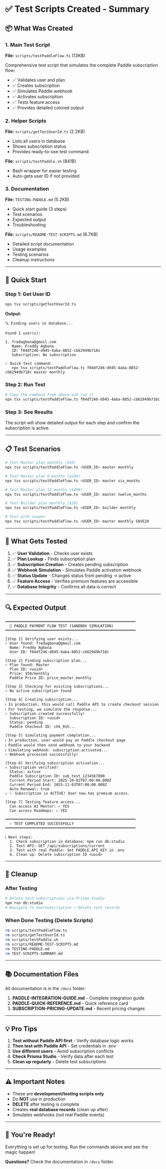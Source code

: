 # ✅ Test Scripts Created - Summary

## 📦 What Was Created

### 1. Main Test Script
**File:** `scripts/testPaddleFlow.ts` (13KB)

Comprehensive test script that simulates the complete Paddle subscription flow:
- ✅ Validates user and plan
- ✅ Creates subscription
- ✅ Simulates Paddle webhook
- ✅ Activates subscription
- ✅ Tests feature access
- ✅ Provides detailed colored output

### 2. Helper Scripts

**File:** `scripts/getTestUserId.ts` (2.2KB)
- Lists all users in database
- Shows subscription status
- Provides ready-to-use test command

**File:** `scripts/testPaddle.sh` (841B)
- Bash wrapper for easier testing
- Auto-gets user ID if not provided

### 3. Documentation

**File:** `TESTING-PADDLE.md` (5.2KB)
- Quick start guide (3 steps)
- Test scenarios
- Expected output
- Troubleshooting

**File:** `scripts/README-TEST-SCRIPTS.md` (6.7KB)
- Detailed script documentation
- Usage examples
- Testing scenarios
- Cleanup instructions

---

## 🚀 Quick Start

### Step 1: Get User ID
```bash
npx tsx scripts/getTestUserId.ts
```

**Output:**
```
🔍 Finding users in database...

Found 1 user(s):

1. fredagbona@gmail.com
   Name: Freddy Agbona
   ID: f04df246-d945-4aba-8852-cb62949b718c
   Subscription: No subscription

💡 Quick test command:
   npx tsx scripts/testPaddleFlow.ts f04df246-d945-4aba-8852-cb62949b718c master monthly
```

### Step 2: Run Test
```bash
# Copy the command from above and run it
npx tsx scripts/testPaddleFlow.ts f04df246-d945-4aba-8852-cb62949b718c master monthly
```

### Step 3: See Results
The script will show detailed output for each step and confirm the subscription is active.

---

## 📋 Test Scenarios

```bash
# Test Master plan monthly ($50)
npx tsx scripts/testPaddleFlow.ts <USER_ID> master monthly

# Test Master plan 6 months ($249)
npx tsx scripts/testPaddleFlow.ts <USER_ID> master six_months

# Test Master plan 12 months ($499)
npx tsx scripts/testPaddleFlow.ts <USER_ID> master twelve_months

# Test Builder plan monthly ($20)
npx tsx scripts/testPaddleFlow.ts <USER_ID> builder monthly

# Test with coupon
npx tsx scripts/testPaddleFlow.ts <USER_ID> master monthly SAVE20
```

---

## 🎯 What Gets Tested

1. ✅ **User Validation** - Checks user exists
2. ✅ **Plan Lookup** - Finds subscription plan
3. ✅ **Subscription Creation** - Creates pending subscription
4. ✅ **Webhook Simulation** - Simulates Paddle activation webhook
5. ✅ **Status Update** - Changes status from pending → active
6. ✅ **Feature Access** - Verifies premium features are accessible
7. ✅ **Database Integrity** - Confirms all data is correct

---

## 🔍 Expected Output

```
═══════════════════════════════════════════════════════════
  🧪 PADDLE PAYMENT FLOW TEST (SANDBOX SIMULATION)
═══════════════════════════════════════════════════════════

[Step 1] Verifying user exists...
✓ User found: fredagbona@gmail.com
  Name: Freddy Agbona
  User ID: f04df246-d945-4aba-8852-cb62949b718c

[Step 2] Finding subscription plan...
✓ Plan found: Master
  Plan ID: <uuid>
  Price: $50/monthly
  Paddle Price ID: price_master_monthly

[Step 3] Checking for existing subscriptions...
✓ No active subscription found

[Step 4] Creating subscription...
ℹ In production, this would call Paddle API to create checkout session
ℹ For testing, we simulate the response...
✓ Subscription created successfully!
  Subscription ID: <uuid>
  Status: pending
  Paddle Checkout ID: chk_01h...

[Step 5] Simulating payment completion...
ℹ In production, user would pay on Paddle checkout page
ℹ Paddle would then send webhook to your backend
ℹ Simulating webhook: subscription.activated...
✓ Webhook processed successfully!

[Step 6] Verifying subscription activation...
✓ Subscription verified!
  Status: active
  Paddle Subscription ID: sub_test_1234567890
  Current Period Start: 2025-10-03T07:00:00.000Z
  Current Period End: 2025-11-03T07:00:00.000Z
  Auto Renewal: true
✓ ✨ Subscription is ACTIVE! User now has premium access.

[Step 7] Testing feature access...
  Can access AI Mentor: ✓ YES
  Can access Roadmaps: ✓ YES

═══════════════════════════════════════════════════════════
  ✓ TEST COMPLETED SUCCESSFULLY
═══════════════════════════════════════════════════════════

ℹ Next steps:
  1. Check subscription in database: npm run db:studio
  2. Test API: GET /api/subscriptions/current
  3. Test with real Paddle: Set PADDLE_API_KEY in .env
  4. Clean up: Delete subscription ID <uuid>
```

---

## 🧹 Cleanup

### After Testing
```bash
# Delete test subscriptions via Prisma Studio
npm run db:studio
# Navigate to UserSubscription → Delete test records
```

### When Done Testing (Delete Scripts)
```bash
rm scripts/testPaddleFlow.ts
rm scripts/getTestUserId.ts
rm scripts/testPaddle.sh
rm scripts/README-TEST-SCRIPTS.md
rm TESTING-PADDLE.md
rm TEST-SCRIPTS-SUMMARY.md
```

---

## 📚 Documentation Files

All documentation is in the `/docs` folder:

1. **PADDLE-INTEGRATION-GUIDE.md** - Complete integration guide
2. **PADDLE-QUICK-REFERENCE.md** - Quick reference card
3. **SUBSCRIPTION-PRICING-UPDATE.md** - Recent pricing changes

---

## 💡 Pro Tips

1. **Test without Paddle API first** - Verify database logic works
2. **Then test with Paddle API** - Set credentials in .env
3. **Use different users** - Avoid subscription conflicts
4. **Check Prisma Studio** - Verify data after each test
5. **Clean up regularly** - Delete test subscriptions

---

## ⚠️ Important Notes

- These are **development/testing scripts only**
- Do **NOT** use in production
- **DELETE** after testing is complete
- Creates **real database records** (clean up after)
- Simulates webhooks (not real Paddle events)

---

## 🎉 You're Ready!

Everything is set up for testing. Run the commands above and see the magic happen!

**Questions?** Check the documentation in `/docs` folder.
